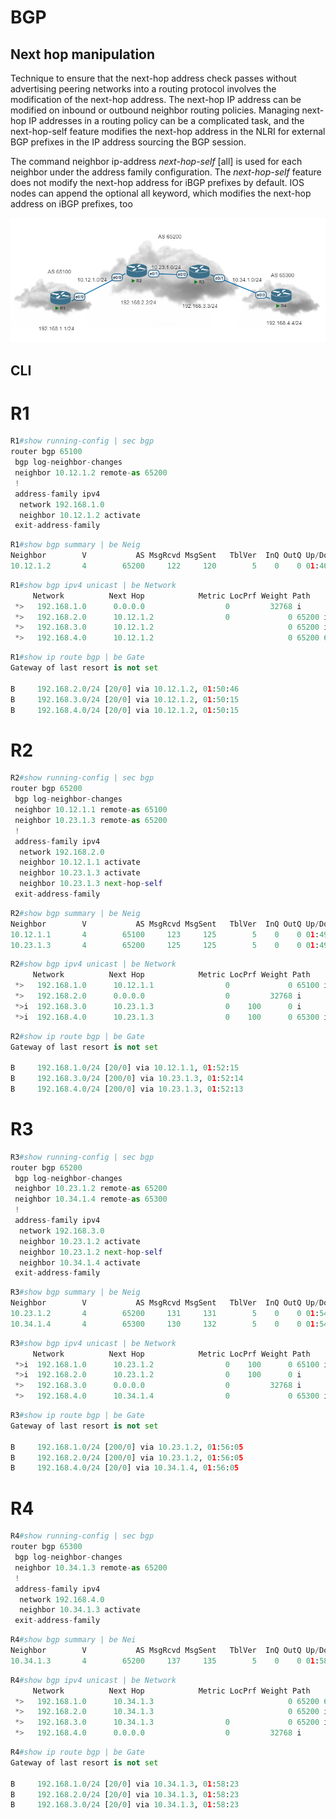 # BGP
## Next hop manipulation

Technique to ensure that the next-hop address check passes without advertising 
peering networks into a routing protocol involves the modification of the next-hop address. 
The next-hop IP address can be modified on inbound or outbound neighbor routing policies. 
Managing next-hop IP addresses in a routing policy can be a complicated task, and the next-hop-self feature modifies the next-hop address in the NLRI for external BGP prefixes in the 
IP address sourcing the BGP session.

The command neighbor ip-address *next-hop-self* [all] is used for each neighbor under the 
address family configuration. The *next-hop-self* feature does not modify the next-hop 
address for iBGP prefixes by default. IOS nodes can append the optional all keyword, which 
modifies the next-hop address on iBGP prefixes, too

![Topology](https://github.com/ivandelgadilloz/BGP-notes/blob/main/assets/images/BGP_Next-hop-self.png?raw=true)

## CLI
# R1
```py
R1#show running-config | sec bgp
router bgp 65100
 bgp log-neighbor-changes
 neighbor 10.12.1.2 remote-as 65200
 !
 address-family ipv4
  network 192.168.1.0
  neighbor 10.12.1.2 activate
 exit-address-family
```
```py
R1#show bgp summary | be Neig
Neighbor        V           AS MsgRcvd MsgSent   TblVer  InQ OutQ Up/Down  State/PfxRcd
10.12.1.2       4        65200     122     120        5    0    0 01:46:24        3
```

```py
R1#show bgp ipv4 unicast | be Network
     Network          Next Hop            Metric LocPrf Weight Path
 *>   192.168.1.0      0.0.0.0                  0         32768 i
 *>   192.168.2.0      10.12.1.2                0             0 65200 i
 *>   192.168.3.0      10.12.1.2                              0 65200 i
 *>   192.168.4.0      10.12.1.2                              0 65200 65300 i
```
```py
R1#show ip route bgp | be Gate
Gateway of last resort is not set

B     192.168.2.0/24 [20/0] via 10.12.1.2, 01:50:46
B     192.168.3.0/24 [20/0] via 10.12.1.2, 01:50:15
B     192.168.4.0/24 [20/0] via 10.12.1.2, 01:50:15
```
# R2 
```py
R2#show running-config | sec bgp
router bgp 65200
 bgp log-neighbor-changes
 neighbor 10.12.1.1 remote-as 65100
 neighbor 10.23.1.3 remote-as 65200
 !
 address-family ipv4
  network 192.168.2.0
  neighbor 10.12.1.1 activate
  neighbor 10.23.1.3 activate
  neighbor 10.23.1.3 next-hop-self
 exit-address-family
```
```py
R2#show bgp summary | be Neig
Neighbor        V           AS MsgRcvd MsgSent   TblVer  InQ OutQ Up/Down  State/PfxRcd
10.12.1.1       4        65100     123     125        5    0    0 01:49:24        1
10.23.1.3       4        65200     125     125        5    0    0 01:49:21        2
```

```py
R2#show bgp ipv4 unicast | be Network
     Network          Next Hop            Metric LocPrf Weight Path
 *>   192.168.1.0      10.12.1.1                0             0 65100 i
 *>   192.168.2.0      0.0.0.0                  0         32768 i
 *>i  192.168.3.0      10.23.1.3                0    100      0 i
 *>i  192.168.4.0      10.23.1.3                0    100      0 65300 i
```
```py
R2#show ip route bgp | be Gate
Gateway of last resort is not set

B     192.168.1.0/24 [20/0] via 10.12.1.1, 01:52:15
B     192.168.3.0/24 [200/0] via 10.23.1.3, 01:52:14
B     192.168.4.0/24 [200/0] via 10.23.1.3, 01:52:13
```
# R3
```py
R3#show running-config | sec bgp
router bgp 65200
 bgp log-neighbor-changes
 neighbor 10.23.1.2 remote-as 65200
 neighbor 10.34.1.4 remote-as 65300
 !
 address-family ipv4
  network 192.168.3.0
  neighbor 10.23.1.2 activate
  neighbor 10.23.1.2 next-hop-self
  neighbor 10.34.1.4 activate
 exit-address-family
```
```py
R3#show bgp summary | be Neig
Neighbor        V           AS MsgRcvd MsgSent   TblVer  InQ OutQ Up/Down  State/PfxRcd
10.23.1.2       4        65200     131     131        5    0    0 01:54:30        2
10.34.1.4       4        65300     130     132        5    0    0 01:54:32        1
```

```py
R3#show bgp ipv4 unicast | be Network
     Network          Next Hop            Metric LocPrf Weight Path
 *>i  192.168.1.0      10.23.1.2                0    100      0 65100 i
 *>i  192.168.2.0      10.23.1.2                0    100      0 i
 *>   192.168.3.0      0.0.0.0                  0         32768 i
 *>   192.168.4.0      10.34.1.4                0             0 65300 i
```
```py
R3#show ip route bgp | be Gate
Gateway of last resort is not set

B     192.168.1.0/24 [200/0] via 10.23.1.2, 01:56:05
B     192.168.2.0/24 [200/0] via 10.23.1.2, 01:56:05
B     192.168.4.0/24 [20/0] via 10.34.1.4, 01:56:05
```
# R4
```py
R4#show running-config | sec bgp
router bgp 65300
 bgp log-neighbor-changes
 neighbor 10.34.1.3 remote-as 65200
 !
 address-family ipv4
  network 192.168.4.0
  neighbor 10.34.1.3 activate
 exit-address-family
```
```py
R4#show bgp summary | be Nei
Neighbor        V           AS MsgRcvd MsgSent   TblVer  InQ OutQ Up/Down  State/PfxRcd
10.34.1.3       4        65200     137     135        5    0    0 01:58:30        3
```

```py
R4#show bgp ipv4 unicast | be Network
     Network          Next Hop            Metric LocPrf Weight Path
 *>   192.168.1.0      10.34.1.3                              0 65200 65100 i
 *>   192.168.2.0      10.34.1.3                              0 65200 i
 *>   192.168.3.0      10.34.1.3                0             0 65200 i
 *>   192.168.4.0      0.0.0.0                  0         32768 i
```
```py
R4#show ip route bgp | be Gate
Gateway of last resort is not set

B     192.168.1.0/24 [20/0] via 10.34.1.3, 01:58:23
B     192.168.2.0/24 [20/0] via 10.34.1.3, 01:58:23
B     192.168.3.0/24 [20/0] via 10.34.1.3, 01:58:23
```

